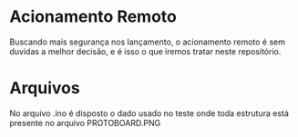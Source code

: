 # Acionamento Remoto
Buscando mais segurança nos lançamento, o acionamento remoto é sem duvidas a melhor decisão, e é isso o que iremos tratar neste repositório.


# Arquivos

No arquivo .ino é disposto o dado usado no teste onde toda estrutura está presente no arquivo PROTOBOARD.PNG
